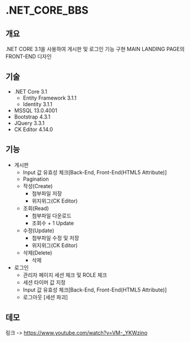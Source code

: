 # .NET_CORE_BBS

## 개요
.NET CORE 3.1을 사용하여 게시판 및 로그인 기능 구현
MAIN LANDING PAGE의 FRONT-END 디자인

## 기술
* .NET Core 3.1
    * Entity Framework 3.1.1
    * Identity 3.1.1
* MSSQL 13.0.4001
* Bootstrap 4.3.1
* JQuery 3.3.1
* CK Editor 4.14.0

## 기능
* 게시판
    * Input 값 유효성 체크[Back-End, Front-End(HTML5 Attribute)]
    * Pagination
    * 작성(Create)
        * 첨부파일 저장
        * 위지위그(CK Editor)
    * 조회(Read)
        * 첨부파일 다운로드
        * 조회수 + 1 Update
    * 수정(Update)
        * 첨부파일 수정 및 저장
        * 위지위그(CK Editor)
    * 삭제(Delete)
        * 삭제
* 로그인
    * 관리자 페이지 세션 체크 및 ROLE 체크
    * 세션 타이머 값 지정
    * Input 값 유효성 체크[Back-End, Front-End(HTML5 Attribute)]
    * 로그아웃 [세션 파괴]
    
## 데모
링크 -> https://www.youtube.com/watch?v=VM-_YKWzino
